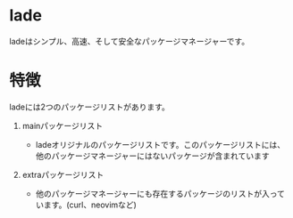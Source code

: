 # lade
ladeはシンプル、高速、そして安全なパッケージマネージャーです。

# 特徴
ladeには2つのパッケージリストがあります。

1. mainパッケージリスト
   - ladeオリジナルのパッケージリストです。このパッケージリストには、他のパッケージマネージャーにはないパッケージが含まれています

2. extraパッケージリスト
    - 他のパッケージマネージャーにも存在するパッケージのリストが入っています。(curl、neovimなど)
  

